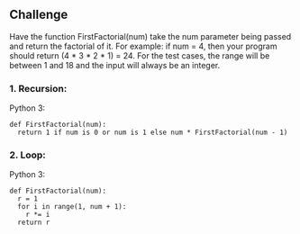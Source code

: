 ## **Challenge**
Have the function FirstFactorial(num) take the num parameter being passed and return the factorial of it. For example: if num = 4, then your program should return (4 * 3 * 2 * 1) = 24. For the test cases, the range will be between 1 and 18 and the input will always be an integer.

### 1. Recursion:

Python 3:
```
def FirstFactorial(num):
  return 1 if num is 0 or num is 1 else num * FirstFactorial(num - 1)
```

### 2. Loop:

Python 3:
```
def FirstFactorial(num):
  r = 1
  for i in range(1, num + 1):
    r *= i
  return r
```